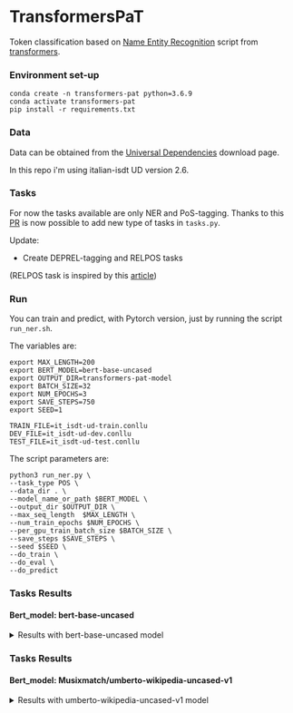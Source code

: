 # TransformersPaT

Token classification based on [Name Entity Recognition](https://github.com/huggingface/transformers/tree/master/examples/token-classification) script from [transformers](https://github.com/huggingface/transformers).

### Environment set-up
```
conda create -n transformers-pat python=3.6.9
conda activate transformers-pat
pip install -r requirements.txt
```

### Data

Data can be obtained from the [Universal Dependencies](https://universaldependencies.org/#download) download page.

In this repo i'm using italian-isdt UD version 2.6.

### Tasks

For now the tasks available are only NER and PoS-tagging. 
Thanks to this [PR](https://github.com/huggingface/transformers/pull/6457) is now possible to add new type of tasks in ```tasks.py```.

Update:
- Create DEPREL-tagging and RELPOS tasks

(RELPOS task is inspired by this [article](https://www.aclweb.org/anthology/2020.lrec-1.643/))

### Run

You can train and predict, with Pytorch version, just by running the script ```run_ner.sh```.

The variables are:

```
export MAX_LENGTH=200
export BERT_MODEL=bert-base-uncased
export OUTPUT_DIR=transformers-pat-model
export BATCH_SIZE=32
export NUM_EPOCHS=3
export SAVE_STEPS=750
export SEED=1

TRAIN_FILE=it_isdt-ud-train.conllu
DEV_FILE=it_isdt-ud-dev.conllu
TEST_FILE=it_isdt-ud-test.conllu
```

The script parameters are:

```
python3 run_ner.py \
--task_type POS \
--data_dir . \
--model_name_or_path $BERT_MODEL \
--output_dir $OUTPUT_DIR \
--max_seq_length  $MAX_LENGTH \
--num_train_epochs $NUM_EPOCHS \
--per_gpu_train_batch_size $BATCH_SIZE \
--save_steps $SAVE_STEPS \
--seed $SEED \
--do_train \
--do_eval \
--do_predict

```

### Tasks Results
#### Bert_model: bert-base-uncased

<details>
  <summary>Results with bert-base-uncased model</summary>
  
  #### task_type: POS (PoS-tagging)

##### Eval results 
```
eval_loss = 0.12940883628604277
eval_accuracy_score = 0.9644776620759153
eval_precision = 0.9595684967549553
eval_recall = 0.9593160894344586
eval_f1 = 0.9594422764940589
epoch = 3.0
```

##### Test results
```
eval_loss = 0.10366534093226933
eval_accuracy_score = 0.968596946125036
eval_precision = 0.9643250826736146
eval_recall = 0.965002005615724
eval_f1 = 0.964663425392211
```

#### task_type: DEPREL (Universal Dependency Relations)

##### Eval results 
```
eval_loss = 0.2954632102603644
eval_accuracy_score = 0.9126637554585153
eval_precision = 0.9099708754497173
eval_recall = 0.907560871422469
eval_f1 = 0.9087642756319775
epoch = 3.0
```

##### Test results
```
eval_loss = 0.2616970073737082
eval_accuracy_score = 0.9204840103716508
eval_precision = 0.9175308158873019
eval_recall = 0.9155603279968763
eval_f1 = 0.9165445128505815
```

#### task_type: RELPOS (Relative Position between head and id)

##### Eval results 
```
eval_loss = 0.7067813938352424
eval_accuracy_score = 0.7946758481692979
eval_precision = 0.7764951826940556
eval_recall = 0.7655703916121517
eval_f1 = 0.7709940887144081
epoch = 3.0
```

##### Test results
```
eval_loss = 0.6422599390393398
eval_accuracy_score = 0.8077403245942572
eval_precision = 0.7905175085218469
eval_recall = 0.7807590287696389
eval_f1 = 0.7856079659190063
```

#### Evaluation of DEPREL and RELPOS together
Evaluation done through the script ```compute_conllu_metrics.py```
```
las = 76.61165048543688 %  (7891 / 10300)
uas = 80.85436893203884 %  (8328 / 10300)
label_acc = 92.07766990291262 %  (9484 / 10300)
total = 10300
punct = 1162
```
</details>


### Tasks Results
#### Bert_model: Musixmatch/umberto-wikipedia-uncased-v1

<details>
  <summary>Results with umberto-wikipedia-uncased-v1 model</summary>
  
#### task_type: DEPREL (Universal Dependency Relations)

##### Eval results 
```
eval_loss = 0.3033303979416968
eval_accuracy_score = 0.9387806516627477
eval_precision = 0.9369160881117682
eval_recall = 0.9338744126441691
eval_f1 = 0.9353927776826972
epoch = 3.0
```

##### Test results
```
eval_loss = 0.26721003541692356
eval_accuracy_score = 0.9451857540558702
eval_precision = 0.9435586422772181
eval_recall = 0.9412568306010929
eval_f1 = 0.942406330907137
```

#### task_type: RELPOS (Relative Position between head and id)

##### Eval results 
```
eval_loss = 0.7107215431374563
eval_accuracy_score = 0.824319785018475
eval_precision = 0.8124152886961236
eval_recall = 0.8057173581862174
eval_f1 = 0.8090524610816161
epoch = 3.0
```

##### Test results
```
eval_loss = 0.6347696009229441
eval_accuracy_score = 0.8358452529519056
eval_precision = 0.8251546391752578
eval_recall = 0.8162349581888639
eval_f1 = 0.8206705629037219
```

#### Evaluation of DEPREL and RELPOS together
Evaluation done through the script ```compute_conllu_metrics.py```
```
las = 80.45502543918595 %
uas = 83.58452529519056 %
label_acc = 94.51857540558703 %
total = 10417
punct = 1175
```
</details>
